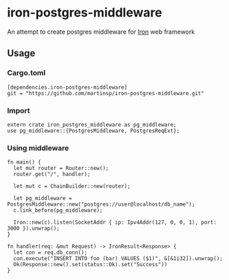 # iron-postgres-middleware

An attempt to create postgres middleware for [Iron](https://github.com/iron/iron/) web framework

## Usage

### Cargo.toml

    [dependencies.iron-postgres-middleware]
    git = "https://github.com/martinsp/iron-postgres-middleware.git"

### Import

    extern crate iron_postgres_middleware as pg_middleware;
    use pg_middleware::{PostgresMiddleware, PostgresReqExt};

### Using middleware

    fn main() {
      let mut router = Router::new();
      router.get("/", handler);

      let mut c = ChainBuilder::new(router);

      let pg_middleware = PostgresMiddleware::new("postgres://user@localhost/db_name");
      c.link_before(pg_middleware);

      Iron::new(c).listen(SocketAddr { ip: Ipv4Addr(127, 0, 0, 1), port: 3000 }).unwrap();
    }

    fn handler(req: &mut Request) -> IronResult<Response> {
      let con = req.db_conn();
      con.execute("INSERT INTO foo (bar) VALUES ($1)", &[&1i32]).unwrap();
      Ok(Response::new().set(status::Ok).set("Success"))
    }
